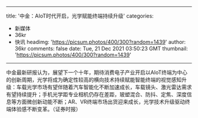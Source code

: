 
---
title: '中金：AIoT时代开启，光学赋能终端持续升级'
categories: 
 - 新媒体
 - 36kr
 - 快讯
headimg: 'https://picsum.photos/400/300?random=1439'
author: 36kr
comments: false
date: Tue, 21 Dec 2021 03:50:23 GMT
thumbnail: 'https://picsum.photos/400/300?random=1439'
---

<div>   
中金最新研报认为，展望下一个十年，期待消费电子产业开启以AIoT终端为中心的创新周期，光学将成为确定性较高的横向技术持续赋能智能终端的视觉感知升级：车载光学市场有望伴随着汽车智能化不断加速成长，车载镜头、激光雷达需求有望持续提升；手机光学距专业相机仍存在差距，玻塑混合、防抖、定焦、深度信息等方面微创新动能不断；AR、VR终端市场出货迎来成长，光学技术升级驱动终端体验感不断变革。（证券时报）  
</div>
            